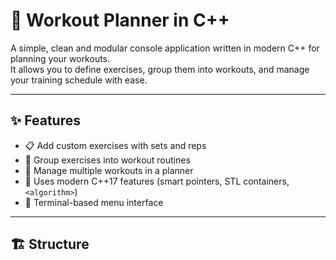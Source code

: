 # 💪 Workout Planner in C++

A simple, clean and modular console application written in modern C++ for planning your workouts.  
It allows you to define exercises, group them into workouts, and manage your training schedule with ease.

---

## ✨ Features

- 📋 Add custom exercises with sets and reps
- 🧩 Group exercises into workout routines
- 📅 Manage multiple workouts in a planner
- 🧠 Uses modern C++17 features (smart pointers, STL containers, `<algorithm>`)
- 🎯 Terminal-based menu interface

---

## 🏗️ Structure
